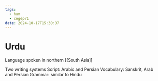```yaml
---
tags:
  - hum
  - cegep/1
date: 2024-10-17T15:30:37
---
```


# Urdu

Language spoken in northern [[South Asia]]

Two writing systems
Script: Arabic and Persian
Vocabulary: Sanskrit, Arab and Persian
Grammar: similar to Hindu
